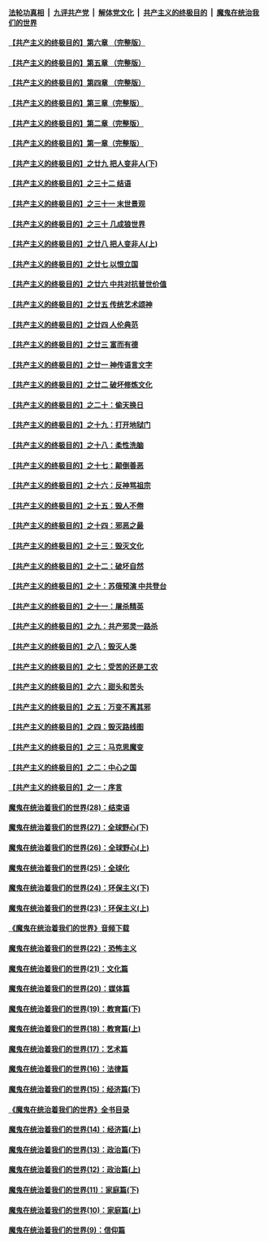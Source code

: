 ####  [法轮功真相](../../../../basic/blob/master/README.md?t=05201631) &nbsp;|&nbsp; [九评共产党](../../../../9ping.md/blob/master/README.md?t=05201631) &nbsp;|&nbsp; [解体党文化](../../../../jtdwh.md/blob/master/README.md?t=05201631)  &nbsp;|&nbsp; [共产主义的终极目的](../../../../gczydzjmd.md/blob/master/README.md?t=05201631) &nbsp;|&nbsp; [魔鬼在统治我们的世界](../../../../mgztzwmdsj.md/blob/master/README.md?t=05201631) 

#### [【共产主义的终极目的】第六章 （完整版）](../pages/nsc422/n11428913.md?t=05201631) 

#### [【共产主义的终极目的】第五章 （完整版）](../pages/nsc422/n11428912.md?t=05201631) 

#### [【共产主义的终极目的】第四章 （完整版）](../pages/nsc422/n11428907.md?t=05201631) 

#### [【共产主义的终极目的】第三章（完整版）](../pages/nsc422/n11428848.md?t=05201631) 

#### [【共产主义的终极目的】第二章（完整版）](../pages/nsc422/n11428831.md?t=05201631) 

#### [【共产主义的终极目的】第一章（完整版）](../pages/nsc422/n11417651.md?t=05201631) 

#### [【共产主义的终极目的】之廿九 把人变非人(下)](../pages/nsc422/n11344140.md?t=05201631) 

#### [【共产主义的终极目的】之三十二 结语](../pages/nsc422/n11360535.md?t=05201631) 

#### [【共产主义的终极目的】之三十一 末世景观](../pages/nsc422/n11351129.md?t=05201631) 

#### [【共产主义的终极目的】之三十 几成狼世界](../pages/nsc422/n11348280.md?t=05201631) 

#### [【共产主义的终极目的】之廿八 把人变非人(上)](../pages/nsc422/n11340492.md?t=05201631) 

#### [【共产主义的终极目的】之廿七 以恨立国](../pages/nsc422/n11336944.md?t=05201631) 

#### [【共产主义的终极目的】之廿六 中共对抗普世价值](../pages/nsc422/n11324785.md?t=05201631) 

#### [【共产主义的终极目的】之廿五 传统艺术颂神](../pages/nsc422/n11296396.md?t=05201631) 

#### [【共产主义的终极目的】之廿四 人伦典范](../pages/nsc422/n11296397.md?t=05201631) 

#### [【共产主义的终极目的】之廿三 富而有德](../pages/nsc422/n11283598.md?t=05201631) 

#### [【共产主义的终极目的】之廿一 神传语言文字](../pages/nsc422/n11263265.md?t=05201631) 

#### [【共产主义的终极目的】之廿二 破坏修炼文化](../pages/nsc422/n11245728.md?t=05201631) 

#### [【共产主义的终极目的】之二十：偷天换日](../pages/nsc422/n11238846.md?t=05201631) 

#### [【共产主义的终极目的】之十九：打开地狱门](../pages/nsc422/n11206376.md?t=05201631) 

#### [【共产主义的终极目的】之十八：柔性洗脑](../pages/nsc422/n11199994.md?t=05201631) 

#### [【共产主义的终极目的】之十七：颠倒善恶](../pages/nsc422/n11179782.md?t=05201631) 

#### [【共产主义的终极目的】之十六：反神骂祖宗](../pages/nsc422/n11166798.md?t=05201631) 

#### [【共产主义的终极目的】之十五：毁人不倦](../pages/nsc422/n11166792.md?t=05201631) 

#### [【共产主义的终极目的】之十四：邪恶之最](../pages/nsc422/n11150249.md?t=05201631) 

#### [【共产主义的终极目的】之十三：毁灭文化](../pages/nsc422/n11135227.md?t=05201631) 

#### [【共产主义的终极目的】之十二：破坏自然](../pages/nsc422/n11135214.md?t=05201631) 

#### [【共产主义的终极目的】之十：苏俄预演 中共登台](../pages/nsc422/n11118424.md?t=05201631) 

#### [【共产主义的终极目的】之十一：屠杀精英](../pages/nsc422/n11118442.md?t=05201631) 

#### [【共产主义的终极目的】之九：共产邪灵一路杀](../pages/nsc422/n11114139.md?t=05201631) 

#### [【共产主义的终极目的】之八：毁灭人类](../pages/nsc422/n11108503.md?t=05201631) 

#### [【共产主义的终极目的】之七：受苦的还是工农](../pages/nsc422/n11101809.md?t=05201631) 

#### [【共产主义的终极目的】之六：甜头和苦头](../pages/nsc422/n11096971.md?t=05201631) 

#### [【共产主义的终极目的】之五：万变不离其邪](../pages/nsc422/n11091285.md?t=05201631) 

#### [【共产主义的终极目的】之四：毁灭路线图](../pages/nsc422/n11086284.md?t=05201631) 

#### [【共产主义的终极目的】之三：马克思魔变](../pages/nsc422/n11061941.md?t=05201631) 

#### [【共产主义的终极目的】之二：中心之国](../pages/nsc422/n11047728.md?t=05201631) 

#### [【共产主义的终极目的】之一：序言](../pages/nsc422/n11086077.md?t=05201631) 

#### [魔鬼在统治着我们的世界(28)：结束语](../pages/nsc422/n10936246.md?t=05201631) 

#### [魔鬼在统治着我们的世界(27)：全球野心(下)](../pages/nsc422/n10928319.md?t=05201631) 

#### [魔鬼在统治着我们的世界(26)：全球野心(上)](../pages/nsc422/n10900318.md?t=05201631) 

#### [魔鬼在统治着我们的世界(25)：全球化](../pages/nsc422/n10788205.md?t=05201631) 

#### [魔鬼在统治着我们的世界(24)：环保主义(下)](../pages/nsc422/n10695307.md?t=05201631) 

#### [魔鬼在统治着我们的世界(23)：环保主义(上)](../pages/nsc422/n10688613.md?t=05201631) 

#### [《魔鬼在统治着我们的世界》音频下载](../pages/nsc422/n10635553.md?t=05201631) 

#### [魔鬼在统治着我们的世界(22)：恐怖主义](../pages/nsc422/n10614727.md?t=05201631) 

#### [魔鬼在统治着我们的世界(21)：文化篇](../pages/nsc422/n10597706.md?t=05201631) 

#### [魔鬼在统治着我们的世界(20)：媒体篇](../pages/nsc422/n10586579.md?t=05201631) 

#### [魔鬼在统治着我们的世界(19)：教育篇(下)](../pages/nsc422/n10564808.md?t=05201631) 

#### [魔鬼在统治着我们的世界(18)：教育篇(上)](../pages/nsc422/n10526970.md?t=05201631) 

#### [魔鬼在统治着我们的世界(17)：艺术篇](../pages/nsc422/n10499093.md?t=05201631) 

#### [魔鬼在统治着我们的世界(16)：法律篇](../pages/nsc422/n10485969.md?t=05201631) 

#### [魔鬼在统治着我们的世界(15)：经济篇(下)](../pages/nsc422/n10469975.md?t=05201631) 

#### [《魔鬼在统治着我们的世界》全书目录](../pages/nsc422/n10464261.md?t=05201631) 

#### [魔鬼在统治着我们的世界(14)：经济篇(上)](../pages/nsc422/n10457370.md?t=05201631) 

#### [魔鬼在统治着我们的世界(13)：政治篇(下)](../pages/nsc422/n10448270.md?t=05201631) 

#### [魔鬼在统治着我们的世界(12)：政治篇(上)](../pages/nsc422/n10444576.md?t=05201631) 

#### [魔鬼在统治着我们的世界(11)：家庭篇(下)](../pages/nsc422/n10440961.md?t=05201631) 

#### [魔鬼在统治着我们的世界(10)：家庭篇(上)](../pages/nsc422/n10435448.md?t=05201631) 

#### [魔鬼在统治着我们的世界(9)：信仰篇](../pages/nsc422/n10432159.md?t=05201631) 

